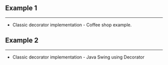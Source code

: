 ## Example 1
***
* Classic decorator implementation - Coffee shop example.

## Example 2
***
* Classic decorator implementation - Java Swing using Decorator 